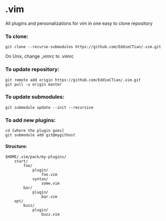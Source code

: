 # .vim

All plugins and personalizations for vim in one easy to clone repository

### To clone:

```
git clone --recurse-submodules https://github.com/EddieCTian/.vim.git
```

On Unix, change \_vimrc to .vimrc

### To update repository:

```
git remote add origin https://github.com/EddieCTian/.vim.git
git pull -u origin master
```

### To update submodules:

```
git submodule update --init --recursive
```

### To add new plugins:
```
cd [where the plugin goes]
git submodule add git@mygithost
```

#### Structure:
```
$HOME/.vim/pack/my-plugins/
    start/
        foo/
            plugin/
                foo.vim
            syntax/
                some.vim
        bar/
            plugin/
                bar.vim
    opt/
        buzz/
            plugin/
                buzz.vim
```
